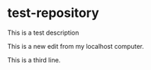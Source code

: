 # test-repository
This is a test description

This is a new edit from my localhost computer.

This is a third line.